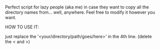 Perfect script for lazy people (aka me) in case they want to copy all the directory names from... well, anywhere. Feel free to modify it however you want.

HOW TO USE IT:

just replace the '<your/directory/path/goes/here>' in the 4th line. (delete the < and >)
